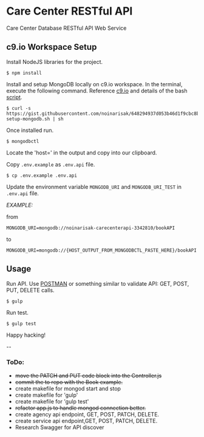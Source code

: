 # Care Center RESTful API
Care Center Database RESTful API Web Service


## c9.io Workspace Setup
Install NodeJS libraries for the project.
```
$ npm install
```
Install and setup MongoDB locally on c9.io workspace. In the terminal, execute the following command. Reference [c9.io](https://community.c9.io/t/setting-up-mongodb/1717) and details of the bash [script](https://gist.github.com/noinarisak/648294937d053b46d1f9cbc8ba2f1730).
```
$ curl -s https://gist.githubusercontent.com/noinarisak/648294937d053b46d1f9cbc8ba2f1730/raw/7f3eb0685125b56bad62b6dbdac71fbc53819a0e/c9-setup-mongodb.sh | sh
```
Once installed run.
```
$ mongodbctl
```
Locate the 'host=' in the output and copy into our clipboard.

Copy `.env.example` as `.env.api` file.
```
$ cp .env.example .env.api
```

Update the environment variable `MONGODB_URI` and `MONGODB_URI_TEST` in `.env.api` file.

*EXAMPLE:*

from
```
MONGODB_URI=mongodb://noinarisak-carecenterapi-3342810/bookAPI
```
to
```
MONGODB_URI=mongodb://{HOST_OUTPUT_FROM_MONGODBCTL_PASTE_HERE}/bookAPI
```

## Usage

Run API. Use [POSTMAN](https://chrome.google.com/webstore/detail/postman/fhbjgbiflinjbdggehcddcbncdddomop?hl=en) or something similar to validate API: GET, POST, PUT, DELETE calls.
```
$ gulp
```


Run test.
```
$ gulp test
```

Happy hacking!

--
### ToDo:
- ~~move the PATCH and PUT code block into the Controller.js~~
- ~~commit the to repo with the Book example.~~
- create makefile for mongod start and stop
- create makefile for 'gulp'
- create makefile for 'gulp test'
- ~~refactor app.js to handle mongod connection better.~~
- create agency api endpoint, GET, POST, PATCH, DELETE.
- create service api endpoint,GET, POST, PATCH, DELETE.
- Research Swagger for API discover